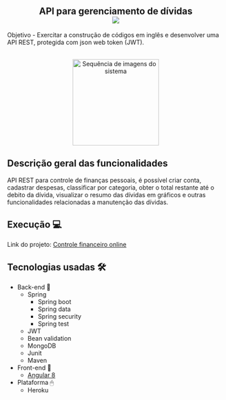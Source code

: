 <h2 align="center">
	API para gerenciamento de dívidas
	<br>
	<a href="https://www.codefactor.io/repository/github/andersonmarquess/debts-management-api">
		<img src="https://www.codefactor.io/repository/github/andersonmarquess/debts-management-api/badge" align="center">
	</a>
	<br>
</h2>

Objetivo - Exercitar a construção de códigos em inglês e desenvolver uma API REST, protegida com json web token (JWT).

<p align="center">
	<br>
	<img src="https://i.ibb.co/Th1LtJ5/Final.gif" alt="Sequência de imagens do sistema" width="200">
</p>

## Descrição geral das funcionalidades 
API REST para controle de finanças pessoais, é possível criar conta, cadastrar despesas, classificar por categoria, obter o total restante até o debito da dívida, visualizar o resumo das dívidas em gráficos e outras funcionalidades relacionadas a manutenção das dívidas.

## Execução 💻
Link do projeto: [Controle financeiro online](https://am-debts.firebaseapp.com/)

## Tecnologias usadas 🛠
- Back-end 🧪
	- Spring
    	- Spring boot
    	- Spring data
	    - Spring security
		- Spring test
	- JWT
	- Bean validation
	- MongoDB
	- Junit
	- Maven
- Front-end 📲
	- [Angular 8](https://github.com/AndersonMarquess/debts-management-frontend)
- Plataforma 🖱
	- Heroku
